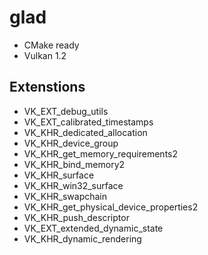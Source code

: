 # glad

- CMake ready
- Vulkan 1.2

## Extenstions

- VK_EXT_debug_utils
- VK_EXT_calibrated_timestamps
- VK_KHR_dedicated_allocation
- VK_KHR_device_group
- VK_KHR_get_memory_requirements2
- VK_KHR_bind_memory2
- VK_KHR_surface
- VK_KHR_win32_surface
- VK_KHR_swapchain
- VK_KHR_get_physical_device_properties2
- VK_KHR_push_descriptor
- VK_EXT_extended_dynamic_state
- VK_KHR_dynamic_rendering
